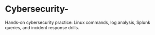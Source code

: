 # Cybersecurity-
Hands-on cybersecurity practice: Linux commands, log analysis, Splunk queries, and incident response drills.
